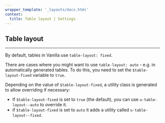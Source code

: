 ```yaml
---
wrapper_template: '_layouts/docs.html'
context:
  title: Table layout | Settings
---
```


## Table layout

<hr>

By default, tables in Vanilla use `table-layout: fixed`.

There are cases where you might want to use `table-layout: auto` - e.g. in automatically generated tables. To do this, you need to set the `$table-layout-fixed` variable to `true`.

Depending on the value of `$table-layout-fixed`, a utility class is generated to allow overriding if necessary:

- If `$table-layout-fixed` is set to `true` (the default), you can use `u-table-layout--auto` to override it.
- if `$table-layout-fixed` is set to `auto` it adds a utility called `u-table-layout--fixed`.
